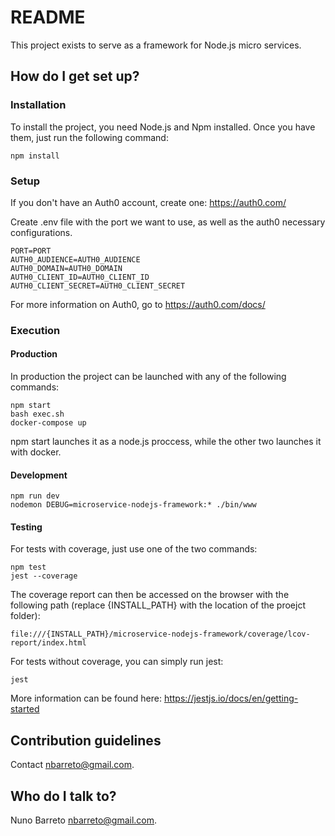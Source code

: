 # README #

This project exists to serve as a framework for Node.js micro services.

## How do I get set up? ##

### Installation

To install the project, you need Node.js and Npm installed. Once you have them, just run the following command:

```
npm install
```

### Setup

If you don't have an Auth0 account, create one: https://auth0.com/

Create .env file with the port we want to use, as well as the auth0 necessary configurations.

```
PORT=PORT
AUTH0_AUDIENCE=AUTH0_AUDIENCE
AUTH0_DOMAIN=AUTH0_DOMAIN
AUTH0_CLIENT_ID=AUTH0_CLIENT_ID
AUTH0_CLIENT_SECRET=AUTH0_CLIENT_SECRET
```

For more information on Auth0, go to https://auth0.com/docs/

### Execution

#### Production

In production the project can be launched with any of the following commands:

```
npm start
bash exec.sh
docker-compose up
```

npm start launches it as a node.js proccess, while the other two launches it with docker.

#### Development

```
npm run dev
nodemon DEBUG=microservice-nodejs-framework:* ./bin/www
```

#### Testing

For tests with coverage, just use one of the two commands:

```
npm test
jest --coverage
```

The coverage report can then be accessed on the browser with the following path (replace {INSTALL_PATH} with the location of the proejct folder):

```
file:///{INSTALL_PATH}/microservice-nodejs-framework/coverage/lcov-report/index.html
```

For tests without coverage, you can simply run jest:

```
jest
```

More information can be found here: https://jestjs.io/docs/en/getting-started

## Contribution guidelines ##

Contact <nbarreto@gmail.com>.

## Who do I talk to? ##

Nuno Barreto <nbarreto@gmail.com>.